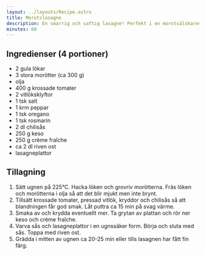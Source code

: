 ```yaml
---
layout: ../layouts/Recipe.astro
title: Morotslasagne
description: En smarrig och saftig lasagne! Perfekt i en morotsälskares matlåda.
minutes: 60
---
```


## Ingredienser (4 portioner)

- 2 gula lökar
- 3 stora morötter (ca 300 g)
- olja
- 400 g krossade tomater
- 2 vitlöksklyftor
- 1 tsk salt
- 1 krm peppar
- 1 tsk oregano
- 1 tsk rosmarin
- 2 dl chilisås
- 250 g keso
- 250 g crème fraîche
- ca 2 dl riven ost
- lasagneplattor

## Tillagning

1. Sätt ugnen på 225°C. Hacka löken och grovriv morötterna. Fräs löken och
   morötterna i olja så att det blir mjukt men inte brynt.
1. Tillsätt krossade tomater, pressad vitlök, kryddor och chilisås så att
   blandningen får god smak. Låt puttra ca 15 min på svag värme.
1. Smaka av och krydda eventuellt mer. Ta grytan av plattan och rör ner keso och
   crème fraîche.
1. Varva sås och lasagneplattor i en ugnssäker form. Börja och sluta med sås.
   Toppa med riven ost.
1. Grädda i mitten av ugnen ca 20-25 min eller tills lasagnen har fått fin färg.

